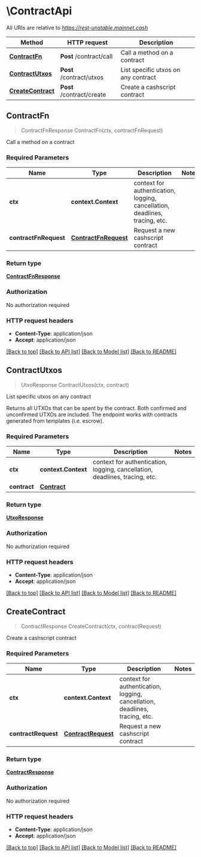 # \ContractApi

All URIs are relative to *https://rest-unstable.mainnet.cash*

Method | HTTP request | Description
------------- | ------------- | -------------
[**ContractFn**](ContractApi.md#ContractFn) | **Post** /contract/call | Call a method on a contract
[**ContractUtxos**](ContractApi.md#ContractUtxos) | **Post** /contract/utxos | List specific utxos on any contract
[**CreateContract**](ContractApi.md#CreateContract) | **Post** /contract/create | Create a cashscript contract



## ContractFn

> ContractFnResponse ContractFn(ctx, contractFnRequest)

Call a method on a contract

### Required Parameters


Name | Type | Description  | Notes
------------- | ------------- | ------------- | -------------
**ctx** | **context.Context** | context for authentication, logging, cancellation, deadlines, tracing, etc.
**contractFnRequest** | [**ContractFnRequest**](ContractFnRequest.md)| Request a new cashscript contract | 

### Return type

[**ContractFnResponse**](ContractFnResponse.md)

### Authorization

No authorization required

### HTTP request headers

- **Content-Type**: application/json
- **Accept**: application/json

[[Back to top]](#) [[Back to API list]](../README.md#documentation-for-api-endpoints)
[[Back to Model list]](../README.md#documentation-for-models)
[[Back to README]](../README.md)


## ContractUtxos

> UtxoResponse ContractUtxos(ctx, contract)

List specific utxos on any contract

Returns all UTXOs that can be spent by the contract. Both confirmed and unconfirmed UTXOs are included. The endpoint works with contracts generated from templates (i.e. escrow). 

### Required Parameters


Name | Type | Description  | Notes
------------- | ------------- | ------------- | -------------
**ctx** | **context.Context** | context for authentication, logging, cancellation, deadlines, tracing, etc.
**contract** | [**Contract**](Contract.md)|  | 

### Return type

[**UtxoResponse**](UtxoResponse.md)

### Authorization

No authorization required

### HTTP request headers

- **Content-Type**: application/json
- **Accept**: application/json

[[Back to top]](#) [[Back to API list]](../README.md#documentation-for-api-endpoints)
[[Back to Model list]](../README.md#documentation-for-models)
[[Back to README]](../README.md)


## CreateContract

> ContractResponse CreateContract(ctx, contractRequest)

Create a cashscript contract

### Required Parameters


Name | Type | Description  | Notes
------------- | ------------- | ------------- | -------------
**ctx** | **context.Context** | context for authentication, logging, cancellation, deadlines, tracing, etc.
**contractRequest** | [**ContractRequest**](ContractRequest.md)| Request a new cashscript contract | 

### Return type

[**ContractResponse**](ContractResponse.md)

### Authorization

No authorization required

### HTTP request headers

- **Content-Type**: application/json
- **Accept**: application/json

[[Back to top]](#) [[Back to API list]](../README.md#documentation-for-api-endpoints)
[[Back to Model list]](../README.md#documentation-for-models)
[[Back to README]](../README.md)

